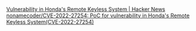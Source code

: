 
[Vulnerability in Honda's Remote Keyless System | Hacker News](https://news.ycombinator.com/item?id=30804702)
[nonamecoder/CVE-2022-27254: PoC for vulnerability in Honda's Remote Keyless System(CVE-2022-27254)](https://github.com/nonamecoder/CVE-2022-27254)
